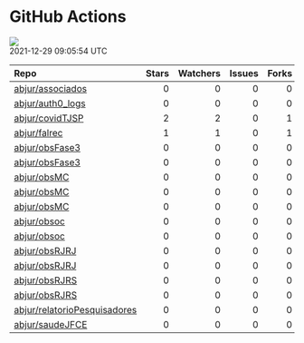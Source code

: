 GitHub Actions
================

![](https://github.com/abjur/abjStatus/workflows/Render%20Status/badge.svg)  
2021-12-29 09:05:54 UTC

| Repo                                                                            | Stars | Watchers | Issues | Forks | Status                                                                                                                                                          | Commit                                                                                                                                                              |
| :------------------------------------------------------------------------------ | ----: | -------: | -----: | ----: | :-------------------------------------------------------------------------------------------------------------------------------------------------------------- | :------------------------------------------------------------------------------------------------------------------------------------------------------------------ |
| [abjur/associados](https://github.com/abjur/associados)                         |     0 |        0 |      0 |     0 | [![](https://github.com/abjur/associados/workflows/deploy/badge.svg)](https://github.com/abjur/associados/actions/runs/1255144315)                              | <a href="https://github.com/abjur/associados/commit/c8a280131e0f97ec6a159d825265f4be4577e15a" title="troca remotes por devtools">c8a280</a>                         |
| [abjur/auth0\_logs](https://github.com/abjur/auth0_logs)                        |     0 |        0 |      0 |     0 | [![](https://github.com/abjur/auth0_logs/workflows/update/badge.svg)](https://github.com/abjur/auth0_logs/actions/runs/1632528490)                              | <a href="https://github.com/abjur/auth0_logs/commit/98c9c878ed20b03f2b2e2f0dabdfb256a7ca4909" title="Update data">98c9c8</a>                                        |
| [abjur/covidTJSP](https://github.com/abjur/covidTJSP)                           |     2 |        2 |      0 |     1 | [![](https://github.com/abjur/covidTJSP/workflows/update-data/badge.svg)](https://github.com/abjur/covidTJSP/actions/runs/1632981157)                           | <a href="https://github.com/abjur/covidTJSP/commit/8f66500ba396a80ad858483780d7ef58f68fbd1c" title="Update data">8f6650</a>                                         |
| [abjur/falrec](https://github.com/abjur/falrec)                                 |     1 |        1 |      0 |     1 | [![](https://github.com/abjur/falrec/workflows/update-data/badge.svg)](https://github.com/abjur/falrec/actions/runs/1623417162)                                 | <a href="https://github.com/abjur/falrec/commit/efed3380e86cbde828d63b9d94148b94f366a480" title="Update data">efed33</a>                                            |
| [abjur/obsFase3](https://github.com/abjur/obsFase3)                             |     0 |        0 |      0 |     0 | [![](https://github.com/abjur/obsFase3/workflows/deploy/badge.svg)](https://github.com/abjur/obsFase3/actions/runs/1592535221)                                  | <a href="https://github.com/abjur/obsFase3/commit/c0d6d420f417fd523a613257b329613499281079" title="Merge branch 'master' of github.com:abjur/obsFase3">c0d6d4</a>   |
| [abjur/obsFase3](https://github.com/abjur/obsFase3)                             |     0 |        0 |      0 |     0 | [![](https://github.com/abjur/obsFase3/workflows/update-data/badge.svg)](https://github.com/abjur/obsFase3/actions/runs/1623232036)                             | <a href="https://github.com/abjur/obsFase3/commit/d7846eadf4e657b5cf5f8e59aa68eaa5eae3cba1" title="Update data">d7846e</a>                                          |
| [abjur/obsMC](https://github.com/abjur/obsMC)                                   |     0 |        0 |      0 |     0 | [![](https://github.com/abjur/obsMC/workflows/pkgdown/badge.svg)](https://github.com/abjur/obsMC/actions/runs/336008028)                                        | <a href="https://github.com/abjur/obsMC/commit/a370991e2c64981369dab28abb3f6bc743a6700b" title="testando deploy do livro">a37099</a>                                |
| [abjur/obsMC](https://github.com/abjur/obsMC)                                   |     0 |        0 |      0 |     0 | [![](https://github.com/abjur/obsMC/workflows/deploy/badge.svg)](https://github.com/abjur/obsMC/actions/runs/816902116)                                         | <a href="https://github.com/abjur/obsMC/commit/1a7913f4627de1bdb46d1612b9a3296d9030ce00" title="logo abj">1a7913</a>                                                |
| [abjur/obsMC](https://github.com/abjur/obsMC)                                   |     0 |        0 |      0 |     0 | [![](https://github.com/abjur/obsMC/workflows/update-data/badge.svg)](https://github.com/abjur/obsMC/actions/runs/1524257180)                                   | <a href="https://github.com/abjur/obsMC/commit/1a7913f4627de1bdb46d1612b9a3296d9030ce00" title="logo abj">1a7913</a>                                                |
| [abjur/obsoc](https://github.com/abjur/obsoc)                                   |     0 |        0 |      0 |     0 | [![](https://github.com/abjur/obsoc/workflows/deploy/badge.svg)](https://github.com/abjur/obsoc/actions/runs/945222333)                                         | <a href="https://github.com/abjur/obsoc/commit/706c86dd93ac349ce4e27ae34046a406c23eb380" title="add valor mediana">706c86</a>                                       |
| [abjur/obsoc](https://github.com/abjur/obsoc)                                   |     0 |        0 |      0 |     0 | [![](https://github.com/abjur/obsoc/workflows/update-data/badge.svg)](https://github.com/abjur/obsoc/actions/runs/905680206)                                    | <a href="https://github.com/abjur/obsoc/commit/b335661d3e8c6d4bce82e3c42e788bdd4b441a36" title="atualiza categorias de decisoes e contrapedidos">b33566</a>         |
| [abjur/obsRJRJ](https://github.com/abjur/obsRJRJ)                               |     0 |        0 |      0 |     0 | [![](https://github.com/abjur/obsRJRJ/workflows/deploy/badge.svg)](https://github.com/abjur/obsRJRJ/actions/runs/1321806734)                                    | <a href="https://github.com/abjur/obsRJRJ/commit/058f5ef360fe6fdeb09b52781bac08a4520327a8" title="add median value">058f5e</a>                                      |
| [abjur/obsRJRJ](https://github.com/abjur/obsRJRJ)                               |     0 |        0 |      0 |     0 | [![](https://github.com/abjur/obsRJRJ/workflows/update-data/badge.svg)](https://github.com/abjur/obsRJRJ/actions/runs/891764492)                                | <a href="https://github.com/abjur/obsRJRJ/commit/f6ed50b13091bd47c59771df7758c55d412f144b" title="ubuntu 18">f6ed50</a>                                             |
| [abjur/obsRJRS](https://github.com/abjur/obsRJRS)                               |     0 |        0 |      0 |     0 | [![](https://github.com/abjur/obsRJRS/workflows/deploy/badge.svg)](https://github.com/abjur/obsRJRS/actions/runs/1531692896)                                    | <a href="https://github.com/abjur/obsRJRS/commit/7f6d5c69ebb9f7c41a07bb3c4a4eb16375e691b9" title="toque final no relatório">7f6d5c</a>                              |
| [abjur/obsRJRS](https://github.com/abjur/obsRJRS)                               |     0 |        0 |      0 |     0 | [![](https://github.com/abjur/obsRJRS/workflows/update-data/badge.svg)](https://github.com/abjur/obsRJRS/actions/runs/1527701077)                               | <a href="https://github.com/abjur/obsRJRS/commit/6aa501c183127dff2f24c70bc0768f5d8a3428e5" title="corrije algumas partes do relatório">6aa501</a>                   |
| [abjur/relatorioPesquisadores](https://github.com/abjur/relatorioPesquisadores) |     0 |        0 |      0 |     0 | [![](https://github.com/abjur/relatorioPesquisadores/workflows/update-data/badge.svg)](https://github.com/abjur/relatorioPesquisadores/actions/runs/1626271737) | <a href="https://github.com/abjur/relatorioPesquisadores/commit/9b3b41c1b810b959a71b5b44f4f1b27bc4854903" title="retorna para o script inicial">9b3b41</a>          |
| [abjur/saudeJFCE](https://github.com/abjur/saudeJFCE)                           |     0 |        0 |      0 |     0 | [![](https://github.com/abjur/saudeJFCE/workflows/deploy/badge.svg)](https://github.com/abjur/saudeJFCE/actions/runs/1560358460)                                | <a href="https://github.com/abjur/saudeJFCE/commit/bc75907f8efee2b5c340e6eb6c0621099ec69aa1" title="Merge branch 'master' of github.com:abjur/saudeJFCE">bc7590</a> |

